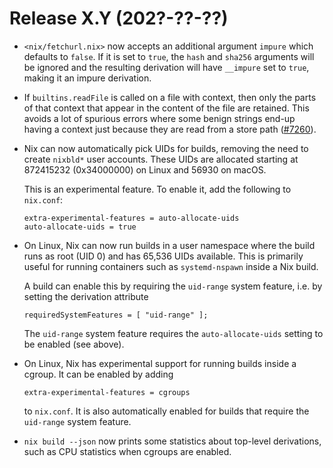 # Release X.Y (202?-??-??)

* `<nix/fetchurl.nix>` now accepts an additional argument `impure` which
  defaults to `false`.  If it is set to `true`, the `hash` and `sha256`
  arguments will be ignored and the resulting derivation will have
  `__impure` set to `true`, making it an impure derivation.

* If `builtins.readFile` is called on a file with context, then only the parts
  of that context that appear in the content of the file are retained.
  This avoids a lot of spurious errors where some benign strings end-up having
  a context just because they are read from a store path
  ([#7260](https://github.com/NixOS/nix/pull/7260)).

* Nix can now automatically pick UIDs for builds, removing the need to
  create `nixbld*` user accounts. These UIDs are allocated starting at
  872415232 (0x34000000) on Linux and 56930 on macOS.

  This is an experimental feature. To enable it, add the following to
  `nix.conf`:

  ```
  extra-experimental-features = auto-allocate-uids
  auto-allocate-uids = true
  ```

* On Linux, Nix can now run builds in a user namespace where the build
  runs as root (UID 0) and has 65,536 UIDs available. This is
  primarily useful for running containers such as `systemd-nspawn`
  inside a Nix build.

  A build can enable this by requiring the `uid-range` system feature,
  i.e. by setting the derivation attribute

  ```
  requiredSystemFeatures = [ "uid-range" ];
  ```

  The `uid-range` system feature requires the `auto-allocate-uids`
  setting to be enabled (see above).

* On Linux, Nix has experimental support for running builds inside a
  cgroup. It can be enabled by adding

  ```
  extra-experimental-features = cgroups
  ```

  to `nix.conf`. It is also automatically enabled for builds that
  require the `uid-range` system feature.

* `nix build --json` now prints some statistics about top-level
  derivations, such as CPU statistics when cgroups are enabled.
